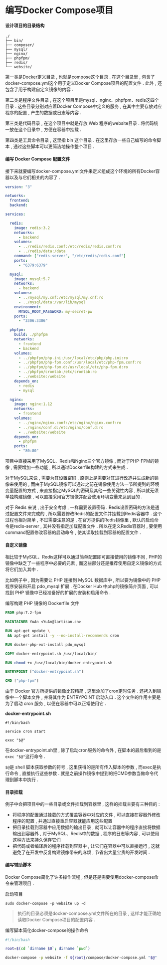 # 编写Docker Compose项目

#### 设计项目的目录结构

```
./
├── bin/
├── composer/
├── mysql/
├── nginx/
├── phpfpm/
├── redis/
└── website/
```

第一类是Docker定义目录 , 也就是compose这个目录 . 在这个目录里 , 包含了docker-compose.yml这个用于定义Docker Compose项目的配置文件 . 此外 , 还包含了用于构建自定义镜像的内容 .

第二类是程序文件目录 , 在这个项目里是mysql、nginx、phpfpm、redis这四个目录 . 这些目录分别对应着Docker Compose中定义的服务 , 在其中主要存放对应程序的配置 , 产生的数据或日志等内容 .

第三类是代码目录 , 在这个项目中就是存放 Web 程序的website目录 . 将代码统一放在这个目录中 , 方便在容器中挂载 .

第四类是工具命令目录 , 这里指 bin 这个目录 . 在这里存放一些自己编写的命令脚本 , 通过这些脚本可以更简洁地操作整个项目 .

#### 编写 Docker Compose 配置文件

接下来就要编写docker-compose.yml文件来定义组成这个环境的所有Docker容器以及与它们相关的内容了 .

```yaml
version: "3"

networks:
  frontend:
  backend:

services:

  redis:
    image: redis:3.2
    networks:
      - backend
    volumes:
      - ../redis/redis.conf:/etc/redis/redis.conf:ro
      - ../redis/data:/data
    command: ["redis-server", "/etc/redis/redis.conf"]
    ports:
      - "6379:6379"

  mysql:
    image: mysql:5.7
    networks:
      - backend
    volumes:
      - ../mysql/my.cnf:/etc/mysql/my.cnf:ro
      - ../mysql/data:/var/lib/mysql
    environment:
      MYSQL_ROOT_PASSWORD: my-secret-pw
    ports:
      - "3306:3306"

  phpfpm:
    build: ./phpfpm
    networks:
      - frontend
      - backend
    volumes:
      - ../phpfpm/php.ini:/usr/local/etc/php/php.ini:ro
      - ../phpfpm/php-fpm.conf:/usr/local/etc/php-fpm.conf:ro
      - ../phpfpm/php-fpm.d:/usr/local/etc/php-fpm.d:ro
      - ../phpfpm/crontab:/etc/crontab:ro
      - ../website:/website
    depends_on:
      - redis
      - mysql

  nginx:
    image: nginx:1.12
    networks:
      - frontend
    volumes:
      - ../nginx/nginx.conf:/etc/nginx/nginx.conf:ro
      - ../nginx/conf.d:/etc/nginx/conf.d:ro
      - ../website:/website
    depends_on:
      - phpfpm
    ports:
      - "80:80"
```

项目中直接采用了MySQL、Redis和Nginx三个官方镜像 , 而对于PHP-FPM的镜像 , 需要增加一些功能 , 所以通过Dockerfile构建的方式来生成 .

对于MySQL来说 , 需要为其设置密码 . 原则上是需要对其进行改造并生成新的镜像来使用的 , 而由于MySQL镜像可以通过之前在镜像使用方法一节所提到的环境变量配置的方式 , 来直接指定MySQL的密码及其他一些关键性内容 , 所以就无须单独构建镜像 , 可以直接采用官方镜像并配合使用环境变量来达到目的 .

对于 Redis 来说 , 出于安全考虑 , 一样需要设置密码 . Redis设置密码的方法是通过配置文件来完成的 , 所以需要修改Redis的配置文件并挂载到Redis容器中 . 这个过程也相对简单 , 不过需要注意的是 , 在官方提供的Redis镜像里 , 默认的启动命令是redis-server , 其并没有指定加载配置文件 . 所以在定义Redis容器时 , 要使用command配置修改容器的启动命令 , 使其读取挂载到容器的配置文件 .

#### 自定义镜像

相比较于MySQL、Redis这样可以通过简单配置即可直接使用的镜像不同 , PHP的镜像中缺乏了一些程序中必要的元素 , 而这些部分还是推荐使用自定义镜像的方式将它们加入其中 .

比如例子中 , 因为需要让 PHP 连接到 MySQL 数据库中 , 所以要为镜像中的 PHP 程序安装和开启 pdo\_mysql 扩展 . 在Docker Hub 中php的镜像简介页面 , 可以找到 PHP 镜像中已经准备好的扩展的安装和启用命令 .

编写构建 PHP 镜像的 Dockerfile 文件

```Dockerfile
FROM php:7.2-fpm

MAINTAINER YuAn <YuAn@lartisan.cn>

RUN apt-get update \
 && apt-get install -y --no-install-recommends cron

RUN docker-php-ext-install pdo_mysql

COPY docker-entrypoint.sh /usr/local/bin/

RUN chmod +x /usr/local/bin/docker-entrypoint.sh

ENTRYPOINT ["docker-entrypoint.sh"]

CMD ["php-fpm"]
```

由于 Docker 官方所提供的镜像比较精简 , 这里添加了cron定时任务 . 还拷入到镜像中一个脚本文件 , 并将其作为 ENTRYPOINT 启动入口 . 这个文件的作用主要是为了启动 cron 服务 , 以便在容器中可以正常使用它 .

**docker-entrypoint.sh**

```
#!/bin/bash

service cron start

exec "$@"
```

在docker-entrypoint.sh里 , 除了启动cron服务的命令外 , 在脚本的最后看到的是`exec "$@"`这行命令 .

`$@`是 shell 脚本获取参数的符号 , 这里获得的是所有传入脚本的参数 , 而exec是执行命令 , 直接执行这些参数 . 就是之前操作镜像中提到的把CMD参数当做命令代理到脚本中执行 .

#### 目录挂载

例子中会把项目中的一些目录或文件挂载到容器里 , 这样的挂载主要有三种目的 :

* 将程序的配置通过挂载的方式覆盖容器中对应的文件 , 可以直接在容器外修改程序的配置 , 并通过直接重启容器就能应用这些配置
* 把目录挂载到容器中应用数据的输出目录 , 就可以让容器中的程序直接将数据输出到容器外 , 对于MySQL、Redis中的数据 , 程序的日志等内容 , 可以使用这种方法来持久保存它们
* 把代码或者编译后的程序挂载到容器中 , 让它们在容器中可以直接运行 , 这就避免了在开发中反复构建镜像带来的麻烦 , 节省出大量宝贵的开发时间 . 

#### 编写辅助脚本

Docker Compose简化了许多操作流程 , 但是还是需要使用docker-compose命令来管理项目 .

启动项目

```
sudo docker-compose -p website up -d
```

> 执行的目录必须是docker-compose.yml文件所在的目录 , 这样才能正确地读取Docker Compose项目的配置内容 .

编写脚本简化docker-compose的操作命令

```bash
#!/bin/bash

root=$(cd `dirname $0`; dirname `pwd`)

docker-compose -p website -f ${root}/compose/docker-compose.yml "$@"
```





